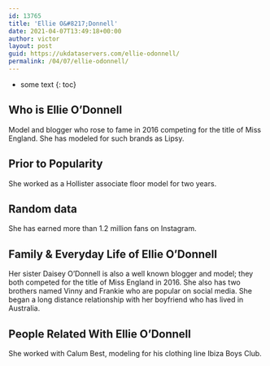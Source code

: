 ```yaml
---
id: 13765
title: 'Ellie O&#8217;Donnell'
date: 2021-04-07T13:49:18+00:00
author: victor
layout: post
guid: https://ukdataservers.com/ellie-odonnell/
permalink: /04/07/ellie-odonnell/
---
```


* some text
{: toc}


## Who is Ellie O&#8217;Donnell



Model and blogger who rose to fame in 2016 competing for the title of Miss England. She has modeled for such brands as Lipsy.

                
                
                
## Prior to Popularity



She worked as a Hollister associate floor model for two years.

                
                
                
## Random data



She has earned more than 1.2 million fans on Instagram.

                
                
                
## Family & Everyday Life of Ellie O&#8217;Donnell



Her sister Daisey O&#8217;Donnell is also a well known blogger and model; they both competed for the title of Miss England in 2016. She also has two brothers named Vinny and Frankie who are popular on social media. She began a long distance relationship with her boyfriend who has lived in Australia.

                
                
                
## People Related With Ellie O&#8217;Donnell



She worked with Calum Best, modeling for his clothing line Ibiza Boys Club.

                
              
            
          
          
          